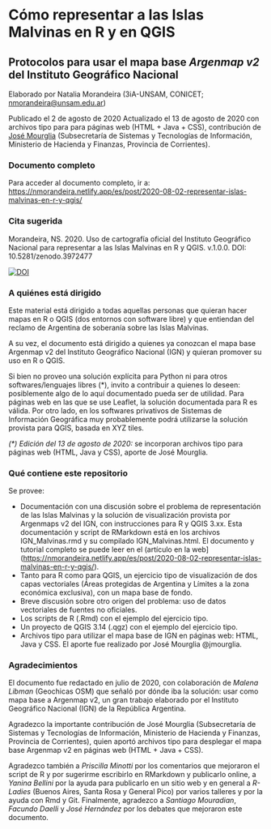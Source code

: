 # Cómo representar a las Islas Malvinas en R y en QGIS
## Protocolos para usar el mapa base _Argenmap v2_ del Instituto Geográfico Nacional

Elaborado por Natalia Morandeira (3iA-UNSAM, CONICET; nmorandeira@unsam.edu.ar)

Publicado el 2 de agosto de 2020
Actualizado el 13 de agosto de 2020 con archivos tipo para para páginas web (HTML + Java + CSS), contribución de [José Mourglia](https://github.com/jmourglia) (Subsecretaría de Sistemas y Tecnologías de Información, Ministerio de Hacienda y Finanzas, Provincia de Corrientes).

### Documento completo
Para acceder al documento completo, ir a: <https://nmorandeira.netlify.app/es/post/2020-08-02-representar-islas-malvinas-en-r-y-qgis/>

### Cita sugerida
Morandeira, NS. 2020. Uso de cartografía oficial del Instituto Geográfico Nacional para representar a las Islas Malvinas en R y QGIS. v.1.0.0. DOI: 10.5281/zenodo.3972477  

[![DOI](https://zenodo.org/badge/282126861.svg)](https://zenodo.org/badge/latestdoi/282126861)


### A quiénes está dirigido
Este material está dirigido a todas aquellas personas que quieran hacer mapas en R o QGIS (dos entornos con software libre) y que entiendan del reclamo de Argentina de soberanía sobre las Islas Malvinas.

A su vez, el documento está dirigido a quienes ya conozcan el mapa base Argenmap v2 del Instituto Geográfico Nacional (IGN) y quieran promover su uso en R o QGIS.

Si bien no proveo una solución explícita para Python ni para otros softwares/lenguajes libres (*), invito a contribuir a quienes lo deseen: posiblemente algo de lo aquí documentado pueda ser de utilidad. Para páginas web en las que se use Leaflet, la solución documentada para R es válida. Por otro lado, en los softwares privativos de Sistemas de Información Geográfica muy probablemente podrá utilizarse la solución provista para QGIS, basada en XYZ tiles.

_(*) Edición del 13 de agosto de 2020:_ se incorporan archivos tipo para páginas web (HTML, Java y CSS), aporte de José Mourglia.

### Qué contiene este repositorio
Se provee:
- Documentación con una discusión sobre el problema de representación de las Islas Malvinas y la solución de visualización provista por Argenmaps v2 del IGN, con instrucciones para R y QGIS 3.xx. Esta documentación y script de RMarkdown está en los archivos IGN_Malvinas.rmd y su compilado IGN_Malvinas.html. El documento y tutorial completo se puede leer en el (artículo en la web](<https://nmorandeira.netlify.app/es/post/2020-08-02-representar-islas-malvinas-en-r-y-qgis/>).
- Tanto para R como para QGIS, un ejercicio tipo de visualización de dos capas vectoriales (Áreas protegidas de Argentina y Límites a la zona económica exclusiva), con un mapa base de fondo.
- Breve discusión sobre otro origen del problema: uso de datos vectoriales de fuentes no oficiales.
- Los scripts de R (.Rmd) con el ejemplo del ejercicio tipo.
- Un proyecto de QGIS 3.14 (.qgz) con el ejemplo del ejercicio tipo.
- Archivos tipo para utilizar el mapa base de IGN en páginas web: HTML, Java y CSS. El aporte fue realizado por José Mourglia @jmourglia. 

### Agradecimientos
El documento fue redactado en julio de 2020, con colaboración de *Malena Libman* (Geochicas OSM) que señaló por dónde iba la solución: usar como mapa base a Argenmap v2, un gran trabajo elaborado por el Instituto Geográfico Nacional (IGN) de la República Argentina.

Agradezco la importante contribución de José Mourglia (Subsecretaría de Sistemas y Tecnologías de Información, Ministerio de Hacienda y Finanzas, Provincia de Corrientes), quien aportó archivos tipo para desplegar el mapa base Argenmap v2 en páginas web (HTML + Java + CSS). 

Agradezco también a *Priscilla Minotti* por los comentarios que mejoraron el script de R y por sugerirme escribirlo en RMarkdown y publicarlo online, a *Yanina Bellini* por la ayuda para publicarlo en un sitio web y en general a *R-Ladies* (Buenos Aires, Santa Rosa y General Pico) por varios talleres y por la ayuda con Rmd y Git. Finalmente, agradezco a *Santiago Mouradian*, *Facundo Daelli* y *José Hernández* por los debates que mejoraron este documento.
